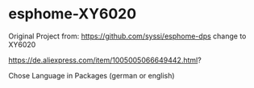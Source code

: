 # esphome-XY6020
Original Project from: https://github.com/syssi/esphome-dps
change to XY6020

https://de.aliexpress.com/item/1005005066649442.html?


Chose Language in Packages (german or english)
